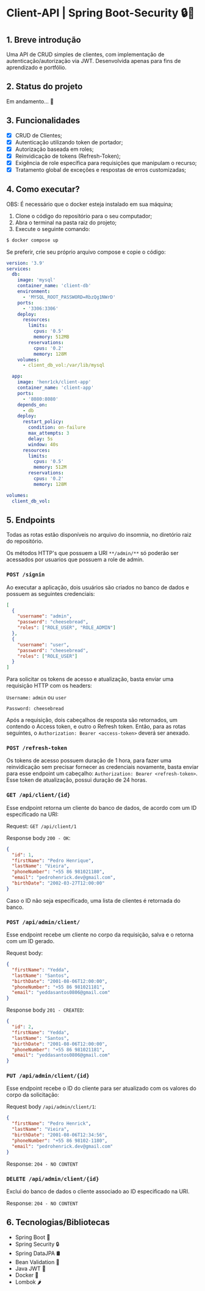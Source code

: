 # Client-API | Spring Boot-Security 🔒🍃
## 1. Breve introdução
Uma API de CRUD simples de clientes, com implementação de autenticação/autorização via JWT. Desenvolvida apenas para fins de aprendizado e portfólio.

## 2. Status do projeto
Em andamento... 🚧

## 3. Funcionalidades
- [x] CRUD de Clientes;
- [x] Autenticação utilizando token de portador;
- [X] Autorização baseada em roles;
- [X] Reinvidicação de tokens (Refresh-Token);
- [X] Exigência de role específica para requisições que manipulam o recurso;
- [X] Tratamento global de exceções e respostas de erros customizadas;

## 4. Como executar?
OBS: É necessário que o docker esteja instalado em sua máquina;

1. Clone o código do repositório para o seu computador;
2. Abra o terminal na pasta raiz do projeto;
3. Execute o seguinte comando:
```bash
$ docker compose up
```
Se preferir, crie seu próprio arquivo compose e copie o código:

```yml
version: '3.9'
services:
  db:
    image: 'mysql'
    container_name: 'client-db'
    environment:
      - 'MYSQL_ROOT_PASSWORD=RbzQg1NWrD'
    ports:
      - '3306:3306'
    deploy:
      resources:
        limits:
          cpus: '0.5'
          memory: 512MB
        reservations:
          cpus: '0.2'
          memory: 128M
    volumes:
      - client_db_vol:/var/lib/mysql

  app:
    image: 'henr1ck/client-app'
    container_name: 'client-app'
    ports:
      - '8080:8080'
    depends_on:
      - db
    deploy:
      restart_policy:
        condition: on-failure
        max_attempts: 3
        delay: 5s
        window: 40s
      resources:
        limits:
          cpus: '0.5'
          memory: 512M
        reservations:
          cpus: '0.2'
          memory: 128M

volumes:
  client_db_vol:
```

## 5. Endpoints
Todas as rotas estão disponíveis no arquivo do insomnia, no diretório raiz do repositório.

Os métodos HTTP's que possuem a URI `**/admin/**` só poderão ser acessados por usuarios que possuem a role de admin. 

### `POST /signin`
Ao executar a aplicação, dois usuários são criados no banco de dados e possuem as seguintes credenciais:
```json
[
  {
    "username": "admin", 
    "password": "cheesebread", 
    "roles": ["ROLE_USER", "ROLE_ADMIN"]
  },
  {
    "username": "user", 
    "password": "cheesebread", 
    "roles": ["ROLE_USER"]
  }
]
```
Para solicitar os tokens de acesso e atualização, basta enviar uma requisição HTTP com os headers:

`Username:` `admin` ou `user`

`Password: cheesebread`

Após a requisição, dois cabeçalhos de resposta são retornados, um contendo o Access token, e outro o Refresh token. Então,
para as rotas seguintes, o `Authorization: Bearer <access-token>` deverá ser anexado.

### `POST /refresh-token`
Os tokens de acesso possuem duração de 1 hora, para fazer uma reinvidicação sem precisar fornecer as
credenciais novamente, basta enviar para esse endpoint um cabeçalho: `Authorization: Bearer <refresh-token>`.
Esse token de atualização, possui duração de 24 horas.

### `GET /api/client/{id}`
Esse endpoint retorna um cliente do banco de dados, de acordo com um ID especificado na URI:

Request: `GET /api/client/1`

Response body `200 - OK`:
```json
{
  "id": 1,
  "firstName": "Pedro Henrique",
  "lastName": "Vieira",
  "phoneNumber": "+55 86 981021180",
  "email": "pedrohenrick.dev@gmail.com",
  "birthDate": "2002-03-27T12:00:00"
}
```
Caso o ID não seja especificado, uma lista de clientes é retornada do banco. 

### `POST /api/admin/client/`
Esse endpoint recebe um cliente no corpo da requisição, salva e o retorna com um ID gerado. 

Request body:
```json
{
  "firstName": "Yedda",
  "lastName": "Santos",
  "birthDate": "2001-08-06T12:00:00",
  "phoneNumber": "+55 86 981021181",
  "email": "yeddasantos0806@gmail.com"
}
```

Response body `201 - CREATED`:
```json
{
  "id": 2,
  "firstName": "Yedda",
  "lastName": "Santos",
  "birthDate": "2001-08-06T12:00:00",
  "phoneNumber": "+55 86 981021181",
  "email": "yeddasantos0806@gmail.com"
}
```

### `PUT /api/admin/client/{id}`
Esse endpoint recebe o ID do cliente para ser atualizado com os valores do corpo da solicitação:

Request body `/api/admin/client/1`: 
```json
{
  "firstName": "Pedro Henrick",
  "lastName": "Vieira",
  "birthDate": "2001-08-06T12:34:56",
  "phoneNumber": "+55 86 98102-1180",
  "email": "pedrohenrick.dev@gmail.com"
}
```

Response: `204 - NO CONTENT`

### `DELETE /api/admin/client/{id}`
Exclui do banco de dados o cliente associado ao ID especificado na URI. 

Response: `204 - NO CONTENT`

## 6. Tecnologias/Bibliotecas
- Spring Boot 🚀
- Spring Security 🔒
- Spring DataJPA 🛢
- Bean Validation 🔎
- Java JWT 🔑
- Docker 🐳
- Lombok 🌶
